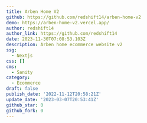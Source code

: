 ```yaml
---
title: Arben Home V2
github: https://github.com/redshift14/arben-home-v2
demo: https://arben-home-v2.vercel.app/
author: redshift14
author_link: https://github.com/redshift14
date: 2023-11-30T07:08:53.103Z
description: Arben home ecommerce website v2
ssg:
  - Nextjs
css: []
cms:
  - Sanity
category:
  - Ecommerce
draft: false
publish_date: '2022-11-12T20:58:21Z'
update_date: '2023-03-07T20:53:41Z'
github_star: 0
github_fork: 0
---
```

